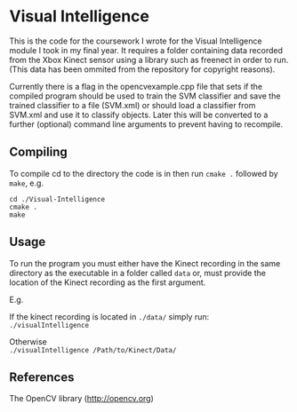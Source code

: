 # Visual Intelligence
This is the code for the coursework I wrote for the Visual Intelligence module I took in my final year. It requires a folder containing data recorded from the Xbox Kinect sensor using a library such as freenect in order to run. (This data has been ommited from the repository for copyright reasons).

Currently there is a flag in the opencvexample.cpp file that sets if the compiled program should be used to train the SVM classifier and save the trained classifier to a file (SVM.xml) or should load a classifier from SVM.xml and use it to classify objects. Later this will be converted to a further (optional) command line arguments to prevent having to recompile.

## Compiling

To compile cd to the directory the code is in then run `cmake .` followed by `make`, e.g.

```
cd ./Visual-Intelligence
cmake .
make
```
## Usage
To run the program you must either have the Kinect recording in the same directory as the executable in a folder called `data` or, must provide the location of the Kinect recording as the first argument.

E.g.

If the kinect recording is located in `./data/` simply run:
<br />`./visualIntelligence`

Otherwise
<br />`./visualIntelligence /Path/to/Kinect/Data/`

## References
The OpenCV library (http://opencv.org)
